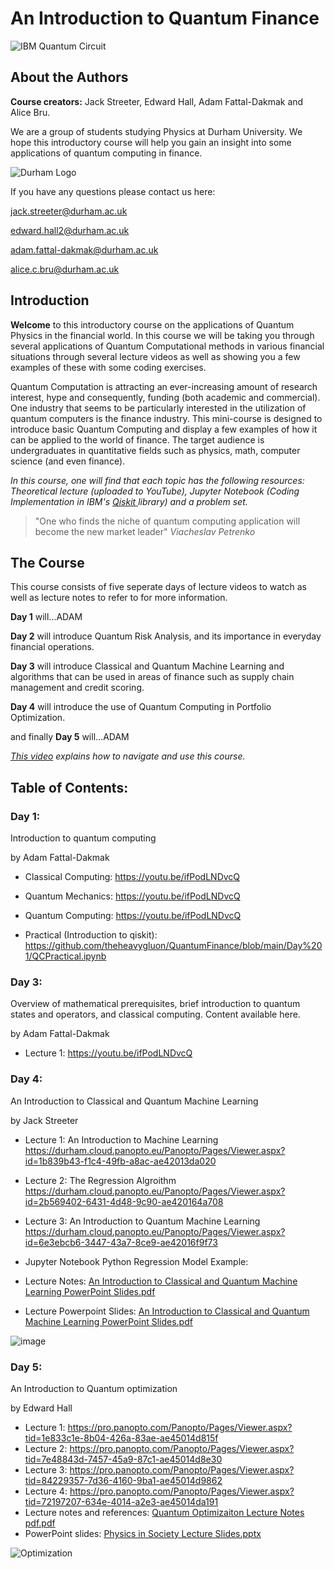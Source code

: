 # An Introduction to Quantum Finance
 ![IBM Quantum Circuit](https://www.extremetech.com/wp-content/uploads/2019/01/IBM-Quantum-banner-size-640x353.jpg) 

## **About the Authors** 

**Course creators:** Jack Streeter, Edward Hall, Adam Fattal-Dakmak and Alice Bru.

We are a group of students studying Physics at Durham University. We hope this introductory course will help you gain an insight into some applications of quantum computing in finance. 

![Durham Logo](https://www.publicengagement.ac.uk/sites/default/files/styles/content_width/public/job/durham-uni-logo.jpg?itok=_VJT4C1X)

If you have any questions please contact us here: 

jack.streeter@durham.ac.uk 

edward.hall2@durham.ac.uk

adam.fattal-dakmak@durham.ac.uk 

alice.c.bru@durham.ac.uk 



## **Introduction** 

**Welcome** to this introductory course on the applications of Quantum Physics in the financial world. In this course we will be taking you through several applications of Quantum Computational methods in various financial situations through several lecture videos as well as showing you a few examples of these with some coding exercises.

Quantum Computation is attracting an ever-increasing amount of research interest, hype and consequently, funding (both academic and commercial). One industry that seems to be particularly interested in the utilization of quantum computers is the finance industry. This mini-course is designed to introduce basic Quantum Computing and display a few examples of how it can be applied to the world of finance. The target audience is undergraduates in quantitative fields such as physics, math, computer science (and even finance).

_In this course, one will find that each topic has the following resources: Theoretical lecture (uploaded to YouTube), Jupyter Notebook (Coding Implementation in IBM's <a href=https://qiskit.org>Qiskit </a> library) and a problem set._

> "One who finds the niche of quantum computing application will become the new market leader" _Viacheslav Petrenko_

## The Course 

This course consists of five seperate days of lecture videos to watch as well as lecture notes to refer to for more information. 

**Day 1** will...ADAM

**Day 2** will introduce Quantum Risk Analysis, and its importance in everyday financial operations.


**Day 3** will introduce Classical and Quantum Machine Learning and algorithms that can be used in areas of finance such as supply chain management and credit scoring.

**Day 4** will introduce the use of Quantum Computing in Portfolio Optimization.

and finally **Day 5** will...ADAM

_<a href="https://google.com"> This video</a> explains how to navigate and use this course._




 ## Table of Contents:

### Day 1: 
Introduction to quantum computing

by Adam Fattal-Dakmak

 - Classical Computing: https://youtu.be/ifPodLNDvcQ
 - Quantum Mechanics: https://youtu.be/ifPodLNDvcQ
 - Quantum Computing: https://youtu.be/ifPodLNDvcQ

 - Practical (Introduction to qiskit): https://github.com/theheavygluon/QuantumFinance/blob/main/Day%201/QCPractical.ipynb

### Day 3: 
Overview of mathematical prerequisites, brief introduction to quantum states and operators, and classical computing. Content available here.

by Adam Fattal-Dakmak
 - Lecture 1: https://youtu.be/ifPodLNDvcQ


 





### Day 4: 
An Introduction to Classical and Quantum Machine Learning

by Jack Streeter

- Lecture 1: An Introduction to Machine Learning 
  https://durham.cloud.panopto.eu/Panopto/Pages/Viewer.aspx?id=1b839b43-f1c4-49fb-a8ac-ae42013da020
- Lecture 2: The Regression Algroithm
  https://durham.cloud.panopto.eu/Panopto/Pages/Viewer.aspx?id=2b569402-6431-4d48-9c90-ae420164a708
- Lecture 3: An Introduction to Quantum Machine Learning
  https://durham.cloud.panopto.eu/Panopto/Pages/Viewer.aspx?id=6e3ebcb6-3447-43a7-8ce9-ae42016f9f73

- Jupyter Notebook Python Regression Model Example:

- Lecture Notes:  [An Introduction to Classical and Quantum Machine Learning PowerPoint Slides.pdf](https://github.com/theheavygluon/QuantumFinance/files/8128054/An.Introduction.to.Classical.and.Quantum.Machine.Learning.PowerPoint.Slides.pdf)

- Lecture Powerpoint Slides:
  [An Introduction to Classical and Quantum Machine Learning PowerPoint Slides.pdf](https://github.com/theheavygluon/QuantumFinance/files/8125801/An.Introduction.to.Classical.and.Quantum.Machine.Learning.PowerPoint.Slides.pdf)

![image](https://user-images.githubusercontent.com/100093286/155418593-b4df14f0-cb7b-479a-b9bb-7d620d2c1d27.png)
### Day 5: 
An Introduction to Quantum optimization

by Edward Hall

 - Lecture 1: https://pro.panopto.com/Panopto/Pages/Viewer.aspx?tid=1e833c1e-8b04-426a-83ae-ae45014d815f
 - Lecture 2: https://pro.panopto.com/Panopto/Pages/Viewer.aspx?tid=7e48843d-7457-45a9-87c1-ae45014d8e30
 - Lecture 3: https://pro.panopto.com/Panopto/Pages/Viewer.aspx?tid=84229357-7d36-4160-9ba1-ae45014d9862
 - Lecture 4: https://pro.panopto.com/Panopto/Pages/Viewer.aspx?tid=72197207-634e-4014-a2e3-ae45014da191
 - Lecture notes and references: [Quantum Optimizaiton Lecture Notes pdf.pdf](https://github.com/theheavygluon/QuantumFinance/files/8119944/Quantum.Optimizaiton.Lecture.Notes.pdf.pdf)
 - PowerPoint slides: [Physics in Society Lecture Slides.pptx](https://github.com/theheavygluon/QuantumFinance/files/8120590/Physics.in.Society.Lecture.Slides.pptx)


![Optimization](https://user-images.githubusercontent.com/97832483/155039841-0a22825f-abd3-4dff-a0ea-a08b68661549.jpeg)






